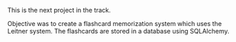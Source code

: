 This is the next project in the track.

Objective was to create a flashcard memorization system which uses the Leitner system. The flashcards are stored in a database using SQLAlchemy.
